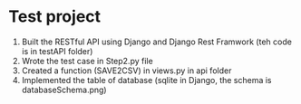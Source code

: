 # Test project
1. Built the RESTful API using Django and Django Rest Framwork (teh code is in testAPI folder)
2. Wrote the test case in Step2.py file
3. Created a function (SAVE2CSV) in views.py in api folder
4. Implemented the table of database (sqlite in Django, the schema is databaseSchema.png)